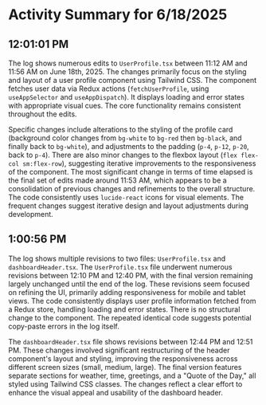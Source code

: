 # Activity Summary for 6/18/2025

## 12:01:01 PM
The log shows numerous edits to `UserProfile.tsx` between 11:12 AM and 11:56 AM on June 18th, 2025.  The changes primarily focus on the styling and layout of a user profile component using Tailwind CSS.  The component fetches user data via Redux actions (`fetchUserProfile`, using `useAppSelector` and `useAppDispatch`).  It displays loading and error states with appropriate visual cues.  The core functionality remains consistent throughout the edits.

Specific changes include alterations to the styling of the profile card (background color changes from `bg-white` to `bg-red` then `bg-black`, and finally back to `bg-white`), and adjustments to the padding (`p-4`, `p-12`, `p-20`, back to `p-4`). There are also minor changes to the flexbox layout (`flex flex-col sm:flex-row`), suggesting iterative improvements to the responsiveness of the component.  The most significant change in terms of time elapsed is the final set of edits made around 11:53 AM, which  appears to be a consolidation of previous changes and refinements to the overall structure.  The code consistently uses `lucide-react` icons for visual elements.  The frequent changes suggest iterative design and layout adjustments during development.


## 1:00:56 PM
The log shows multiple revisions to two files: `UserProfile.tsx` and `dashboardHeader.tsx`.  The `UserProfile.tsx` file underwent numerous revisions between 12:10 PM and 12:40 PM, with the final version remaining largely unchanged until the end of the log. These revisions seem focused on refining the UI, primarily adding responsiveness for mobile and tablet views.  The code consistently displays user profile information fetched from a Redux store, handling loading and error states.  There is no structural change to the component. The repeated identical code suggests potential copy-paste errors in the log itself.

The `dashboardHeader.tsx` file shows revisions between 12:44 PM and 12:51 PM.  These changes involved significant restructuring of the header component's layout and styling, improving the responsiveness across different screen sizes (small, medium, large). The final version features separate sections for weather, time, greetings, and a "Quote of the Day," all styled using Tailwind CSS classes.  The changes reflect a clear effort to enhance the visual appeal and usability of the dashboard header.

